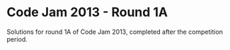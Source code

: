 Code Jam 2013 - Round 1A
==========================

Solutions for round 1A of Code Jam 2013, completed after the competition period.


